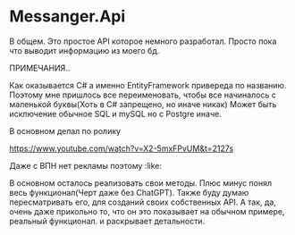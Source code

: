 # Messanger.Api


В общем. Это простое API которое немного разработал. Просто пока что выводит информацию из моего бд. 


ПРИМЕЧАНИЯ..

Как оказывается С# а именно EntityFramework привереда по названию. Поэтому мне пришлось все переименовать, чтобы все начиналось с маленькой буквы(Хоть в C# запрещено, но иначе никак)
Может быть исключение обычное SQL и mySQL но с Postgre иначе. 

В основном делал по ролику

https://www.youtube.com/watch?v=X2-5mxFPvUM&t=2127s

Даже с ВПН нет рекламы поэтому :like:

В основном осталось реализовать свои методы. Плюс минус понял весь функционал(Черт даже без СhatGPT). 
Также буду думаю пересматривать его, для созданий своих собственных API. А так, да, очень даже прикольно то, что он это показывает на обычном примере, реальный функционал. и раскрывает детальности.

